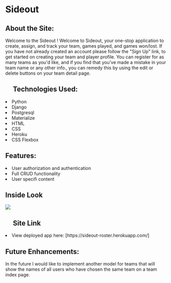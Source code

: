 <h1>Sideout</h1>

<h2>About the Site:</h2>

Welcome to the Sideout ! Welcome to Sideout, your one-stop application to create, assign, and track your team, games played, and games won/lost.
If you have not already created an account please follow the "Sign Up" link, to get started on creating your team and player profile. 
You can register for as many teams as you'd like, and if you find that you've made a mistake in your team name or any other info., you can remedy this by 
using the edit or delete buttons on your team detail page.

<ul><h2>Technologies Used: </h2></ul> 
 <li> Python</li>
 <li> Django</li>
 <li> Postgresql</li>
 <li> Materialize</li>
 <li> HTML</li>
 <li> CSS</li>
 <li> Heroku</li>
 <li>CSS Flexbox</li>
  
 <h2>Features:</h2>
 <li> User authorization and authentication</li>
 <li> Full CRUD functionality</li>
 <li> User specifi content</li>
   
<h2>Inside Look</h2>
<img src="https://i.imgur.com/mX0gRBC.png">


<ol><h2>Site Link</h2></ol>
<li>View deployed app here: [https://sideout-roster.herokuapp.com/]</li>
 

<h2>Future Enhancements:</h2>
In the future I would like to implement another model for teams that will show the names of all users who have chosen the same team on a team index page.
